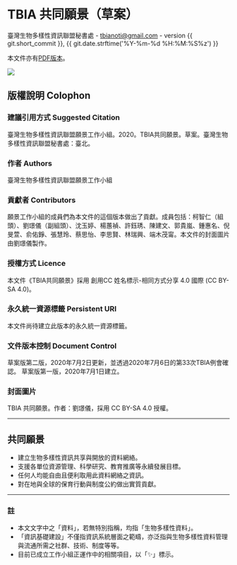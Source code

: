 # TBIA 共同願景（草案）
臺灣生物多樣性資訊聯盟秘書處 - tbianoti@gmail.com - version {{ git.short_commit }}, {{ git.date.strftime('%Y-%m-%d %H:%M:%S%z') }}

本文件亦有[PDF版本](https://tbiadata.tw/media/resources/TBIA%20%E5%85%B1%E5%90%8C%E9%A1%98%E6%99%AF(%E8%8D%89%E6%A1%88).pdf)。

![](https://hackmd.io/_uploads/HJI1q9pUh.png)

## 版權說明 Colophon
### 建議引用方式 Suggested Citation
臺灣生物多樣性資訊聯盟願景工作小組。2020。TBIA共同願景。草案。臺灣生物多樣性資訊聯盟秘書處：臺北。

### 作者 Authors
臺灣生物多樣性資訊聯盟願景工作小組

### 貢獻者 Contributors
願景工作小組的成員們為本文件的這個版本做出了貢獻。成員包括：柯智仁（組頭）、劉璟儀（副組頭）、沈玉婷、楊蕙禎、許鈺琇、陳建文、郭貴嵐、鍾惠名、倪旻萱、俞佑錚、張慧玲、蔡思怡、李思賢、林瑞興、端木茂甯。本文件的封面圖片由劉璟儀製作。


### 授權方式 Licence
本文件《TBIA共同願景》採用 創用CC 姓名標示-相同方式分享 4.0 國際 (CC BY-SA 4.0)。

### 永久統一資源標籤 Persistent URI
本文件尚待建立此版本的永久統一資源標籤。

### 文件版本控制 Document Control
草案版第二版，2020年7月2日更新，並透過2020年7月6日的第33次TBIA例會確認。
草案版第一版，2020年7月1日建立。

### 封面圖片
TBIA 共同願景。作者：劉璟儀，採用 CC BY-SA 4.0 授權。


---
## 共同願景
* 建立生物多樣性資訊共享與開放的資料網絡。
* 支援各單位資源管理、科學研究、教育推廣等永續發展目標。
* 任何人均能自由且便利取用此資料網絡之資訊。
* 對在地與全球的保育行動與制度公約做出實質貢獻。

---
### 註
* 本文文字中之「資料」，若無特別指稱，均指「生物多樣性資料」。
* 「資訊基礎建設」不僅指資訊系統層面之範疇，亦泛指與生物多樣性資料管理與流通所需之社群、技術、制度等等。
* 目前已成立工作小組正運作中的相關項目，以「✨」標示。
